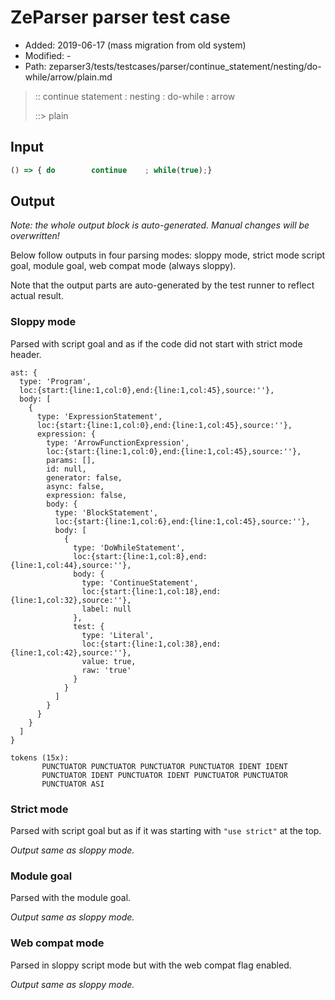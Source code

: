 # ZeParser parser test case

- Added: 2019-06-17 (mass migration from old system)
- Modified: -
- Path: zeparser3/tests/testcases/parser/continue_statement/nesting/do-while/arrow/plain.md

> :: continue statement : nesting : do-while : arrow
>
> ::> plain

## Input

`````js
() => { do        continue    ; while(true);}
`````

## Output

_Note: the whole output block is auto-generated. Manual changes will be overwritten!_

Below follow outputs in four parsing modes: sloppy mode, strict mode script goal, module goal, web compat mode (always sloppy).

Note that the output parts are auto-generated by the test runner to reflect actual result.

### Sloppy mode

Parsed with script goal and as if the code did not start with strict mode header.

`````
ast: {
  type: 'Program',
  loc:{start:{line:1,col:0},end:{line:1,col:45},source:''},
  body: [
    {
      type: 'ExpressionStatement',
      loc:{start:{line:1,col:0},end:{line:1,col:45},source:''},
      expression: {
        type: 'ArrowFunctionExpression',
        loc:{start:{line:1,col:0},end:{line:1,col:45},source:''},
        params: [],
        id: null,
        generator: false,
        async: false,
        expression: false,
        body: {
          type: 'BlockStatement',
          loc:{start:{line:1,col:6},end:{line:1,col:45},source:''},
          body: [
            {
              type: 'DoWhileStatement',
              loc:{start:{line:1,col:8},end:{line:1,col:44},source:''},
              body: {
                type: 'ContinueStatement',
                loc:{start:{line:1,col:18},end:{line:1,col:32},source:''},
                label: null
              },
              test: {
                type: 'Literal',
                loc:{start:{line:1,col:38},end:{line:1,col:42},source:''},
                value: true,
                raw: 'true'
              }
            }
          ]
        }
      }
    }
  ]
}

tokens (15x):
       PUNCTUATOR PUNCTUATOR PUNCTUATOR PUNCTUATOR IDENT IDENT
       PUNCTUATOR IDENT PUNCTUATOR IDENT PUNCTUATOR PUNCTUATOR
       PUNCTUATOR ASI
`````

### Strict mode

Parsed with script goal but as if it was starting with `"use strict"` at the top.

_Output same as sloppy mode._

### Module goal

Parsed with the module goal.

_Output same as sloppy mode._

### Web compat mode

Parsed in sloppy script mode but with the web compat flag enabled.

_Output same as sloppy mode._
